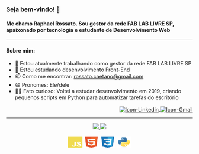### Seja bem-vindo! 👋
#### Me chamo Raphael Rossato. Sou gestor da rede FAB LAB LIVRE SP, apaixonado por tecnologia e estudante de Desenvolvimento Web
<hr>

#### Sobre mim:
- 🔭 Estou atualmente trabalhando como gestor da rede FAB LAB LIVRE SP
- 🌱 Estou estudando desenvolvimento Front-End
- 📫 Como me encontrar: rossato.caetano@gmail.com
- 😄 Pronomes: Ele/dele
- 👨‍💻 Fato curioso: Voltei a estudar desenvolvimento em 2019, criando pequenos scripts em Python para automatizar tarefas do escritório

<div align="right">
  <a href="https://www.linkedin.com/in/rossato-caetano">
    <img align="center" alt="Icon-Linkedin" src="https://img.shields.io/badge/LinkedIn-0077B5?style=for-the-badge&logo=linkedin&logoColor=white">
  </a>
  <a href="mailto:rossato.caetano@gmail.com">
    <img align="center" alt="Icon-Gmail" src="https://img.shields.io/badge/Gmail-D14836?style=for-the-badge&logo=gmail&logoColor=white">
  </a>
</div>

<hr>
<div align="center">
  <a href="https://github.com/rossatocaetano">
  <img height="180em" src="https://github-readme-stats.vercel.app/api?username=rossatocaetano&show_icons=true&theme=synthwave&include_all_commits=true&count_private=true">
  <img height="180em" src="https://github-readme-stats.vercel.app/api/top-langs/?username=rossatocaetano&layout=compact&langs_count=7&theme=synthwave">
  </a>
</div>

<div align="center" style="display: inline_block"><br>
  <img align="center" alt="Icon-Js" height="30" width="40" src="https://raw.githubusercontent.com/devicons/devicon/master/icons/javascript/javascript-plain.svg">
  <img align="center" alt="Icon-HTML" height="30" width="40" src="https://raw.githubusercontent.com/devicons/devicon/master/icons/html5/html5-original.svg">
  <img align="center" alt="Icon-CSS" height="30" width="40" src="https://raw.githubusercontent.com/devicons/devicon/master/icons/css3/css3-original.svg">
  <img align="center" alt="Icon-Python" height="30" width="40" src="https://raw.githubusercontent.com/devicons/devicon/master/icons/python/python-original.svg">
</div>
    

<!--**rossatocaetano/rossatocaetano** is a ✨ _special_ ✨ repository because its `README.md` (this file) appears on your GitHub profile.-->
